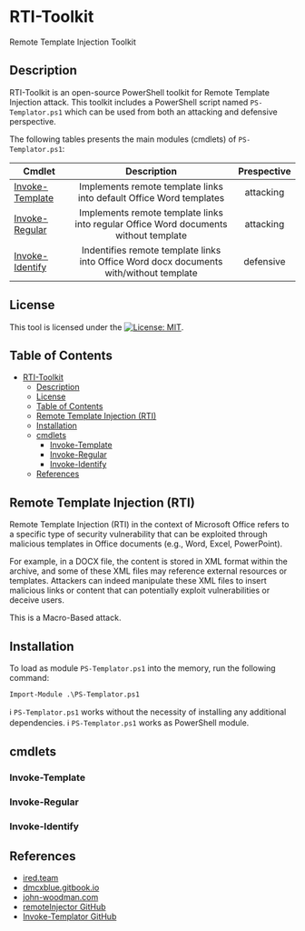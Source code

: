 # RTI-Toolkit

Remote Template Injection Toolkit

## Description

RTI-Toolkit is an open-source PowerShell toolkit for Remote Template Injection attack. This toolkit includes a PowerShell script named `PS-Templator.ps1` which can be used from both an attacking and defensive perspective.

The following tables presents the main modules (cmdlets) of `PS-Templator.ps1`:

| Cmdlet | Description | Prespective |
| -------|:-----------:|:-----------:|
| [Invoke-Template](#invoke-template) | Implements remote template links into default Office Word templates  | attacking |
| [Invoke-Regular](#invoke-regular) | Implements remote template links into regular Office Word documents without template | attacking |
| [Invoke-Identify](#invoke-identify) | Indentifies remote template links into Office Word docx documents with/without template | defensive |

## License

This tool is licensed under the [![License: MIT](https://img.shields.io/badge/MIT-License-yellow.svg)](LICENSE).

## Table of Contents
- [RTI-Toolkit](#rti-toolkit)
  - [Description](#description)
  - [License](#license)
  - [Table of Contents](#table-of-contents)
  - [Remote Template Injection (RTI)](#remote-template-injection-rti)
  - [Installation](#installation)
  - [cmdlets](#cmdlets)
    - [Invoke-Template](#invoke-template)
    - [Invoke-Regular](#invoke-regular)
    - [Invoke-Identify](#invoke-identify)
  - [References](#references)

## Remote Template Injection (RTI)

Remote Template Injection (RTI) in the context of Microsoft Office refers to a specific type of security vulnerability that can be exploited through malicious templates in Office documents (e.g., Word, Excel, PowerPoint).

For example, in a DOCX file, the content is stored in XML format within the archive, and some of these XML files may reference external resources or templates. Attackers can indeed manipulate these XML files to insert malicious links or content that can potentially exploit vulnerabilities or deceive users. 

This is a Macro-Based attack.

## Installation

To load as module `PS-Templator.ps1` into the memory, run the following command:
```
Import-Module .\PS-Templator.ps1
```

:information_source: `PS-Templator.ps1` works without the necessity of installing any additional dependencies.
:information_source: `PS-Templator.ps1` works as PowerShell module.

## cmdlets

### Invoke-Template

### Invoke-Regular

### Invoke-Identify

## References
- [ired.team](https://www.ired.team/offensive-security/initial-access/phishing-with-ms-office/inject-macros-from-a-remote-dotm-template-docx-with-macros)
- [dmcxblue.gitbook.io](https://dmcxblue.gitbook.io/red-team-notes-2-0/red-team-techniques/defense-evasion/t1221-template-injection)
- [john-woodman.com](https://john-woodman.com/research/vba-macro-remote-template-injection/)
- [remoteInjector GitHub](https://github.com/JohnWoodman/remoteInjector)
- [Invoke-Templator GitHub](https://github.com/outflanknl/Invoke-Templator)